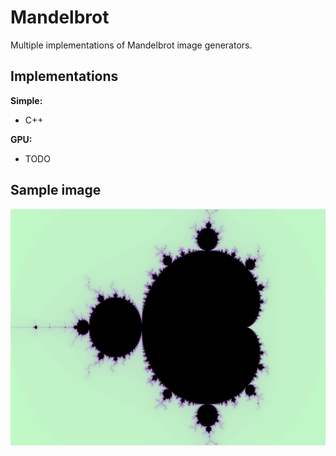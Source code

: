 # Mandelbrot
Multiple implementations of Mandelbrot image generators.

## Implementations

**Simple:**
- C++

**GPU:**
- TODO

## Sample image
![Mandelbrot Set](https://github.com/NHollmann/Mandelbrot/blob/master/mandelbrot.png)
